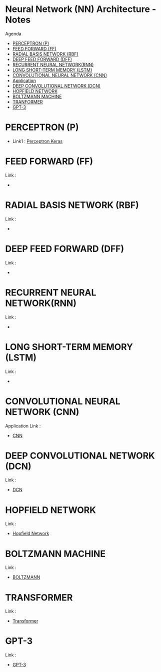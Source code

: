 # Neural Network (NN) Architecture - Notes

Agenda
- [PERCEPTRON (P)](#perceptron-p)
- [FEED FORWARD (FF)](#feed-forward-ff)
- [RADIAL BASIS NETWORK (RBF)](#radial-basis-network-rbf)
- [DEEP FEED FORWARD (DFF)](#deep-feed-forward-dff)
- [RECURRENT NEURAL NETWORK(RNN)](#recurrent-neural-networkrnn)
- [LONG SHORT-TERM MEMORY (LSTM)](#long-short-term-memory-lstm)
- [CONVOLUTIONAL NEURAL NETWORK (CNN)](#convolutional-neural-network-cnn)
- [Application](#application)
- [DEEP CONVOLUTIONAL NETWORK (DCN)](#deep-convolutional-network-dcn)
- [HOPFIELD NETWORK](#hopfield-network)
- [BOLTZMANN MACHINE](#boltzmann-machine)
- [TRANFORMER](#tranformer)
- [GPT-3](#gpt-3)


# PERCEPTRON (P)
- Link1 : 
[Perceptron Keras](https://github.com/afondiel/research-notes/blob/master/ai/deep-learning-notes/neural-nets/perpectron-model-keras.ipynb)
# FEED FORWARD (FF)
Link :
- []()
# RADIAL BASIS NETWORK (RBF)
Link : 
- []() 
# DEEP FEED FORWARD (DFF)
Link : 
- []() 
# RECURRENT NEURAL NETWORK(RNN)
Link : 
- []() 
# LONG SHORT-TERM MEMORY (LSTM) 
Link : 
- []()
# CONVOLUTIONAL NEURAL NETWORK (CNN)
Application
Link : 
- [CNN](https://github.com/afondiel/research-notes/blob/master/ai/deep-learning-notes/neural-nets/convolutional-neural-network.ipynb) 
# DEEP CONVOLUTIONAL NETWORK (DCN)
Link : 
- [DCN](#)
# HOPFIELD NETWORK
Link :
- [Hopfield Network](https://en.wikipedia.org/wiki/Hopfield_network)
# BOLTZMANN MACHINE
Link : 
-  [BOLTZMANN]()
# TRANSFORMER
Link : 
- [Transformer](https://github.com/afondiel/research-notes/blob/master/ai/research-papers/Attention%20is%20all%20you%20need%20-%20Google%20Research%20(2017).pdf)
# GPT-3
Link : 
- [GPT-3](https://en.wikipedia.org/wiki/GPT-3)

